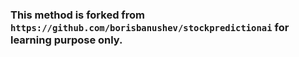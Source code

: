 


### This method is forked from `https://github.com/borisbanushev/stockpredictionai` for learning purpose only.